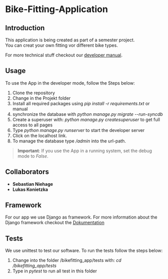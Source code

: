 # Bike-Fitting-Application

## Introduction
This application is being created as part of a semester project.<br>
You can creat your own fitting vor different bike types.<br>

For more technical stuff checkout our [developer manual](https://github.com/lukaskonietzka/bikefitting/blob/main/DeveloperManualGerman.pdf).<br>

## Usage
To use the App in the developer mode, follow the Steps below:

1. Clone the repository 
2. Change in the Projekt folder
3. Install all required packages using _pip install -r requirements.txt_ or manual
4. synchronize the database with _python manage.py migrate --run-syncdb_
5. Create a superuser with: _python manage.py createsuperuser_ to get full access to all pages
3. Type _python manage.py runserver_ to start the developer server
4. Click on the localhost link.
5. To manage the database type _/admin_ into the url-path.

>__Important__: If you use the App in a running system, set the debug mode to _False_.

## Collaborators
- __Sebastian Niehage__
- __Lukas Konietzka__

## Framework
For our app we use Django as framework.
For more information about the Django framework checkout the [Dokumentation](https://www.djangoproject.com/)

## Tests
We use unittest to test our software.
To run the tests follow the steps below:
1. Change into the folder /bikefitting_app/tests with: _cd /bikefitting_app/tests_
2. Type in _pytest_ to run all test in this folder
